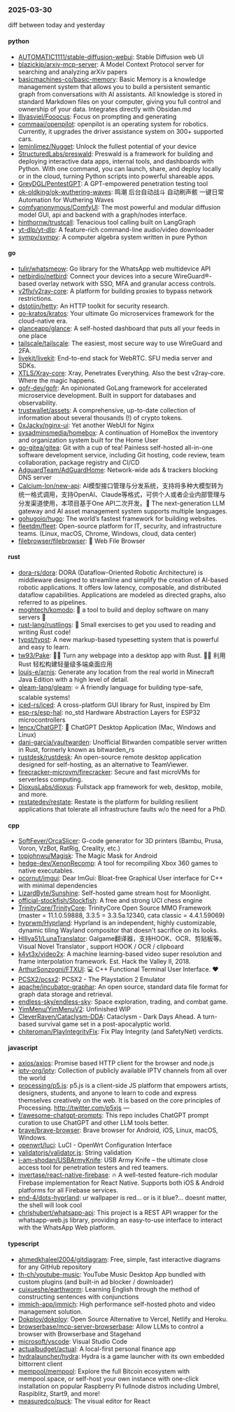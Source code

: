 ### 2025-03-30
diff between today and yesterday

#### python
* [AUTOMATIC1111/stable-diffusion-webui](https://github.com/AUTOMATIC1111/stable-diffusion-webui): Stable Diffusion web UI
* [blazickjp/arxiv-mcp-server](https://github.com/blazickjp/arxiv-mcp-server): A Model Context Protocol server for searching and analyzing arXiv papers
* [basicmachines-co/basic-memory](https://github.com/basicmachines-co/basic-memory): Basic Memory is a knowledge management system that allows you to build a persistent semantic graph from conversations with AI assistants. All knowledge is stored in standard Markdown files on your computer, giving you full control and ownership of your data. Integrates directly with Obsidan.md
* [lllyasviel/Fooocus](https://github.com/lllyasviel/Fooocus): Focus on prompting and generating
* [commaai/openpilot](https://github.com/commaai/openpilot): openpilot is an operating system for robotics. Currently, it upgrades the driver assistance system on 300+ supported cars.
* [leminlimez/Nugget](https://github.com/leminlimez/Nugget): Unlock the fullest potential of your device
* [StructuredLabs/preswald](https://github.com/StructuredLabs/preswald): Preswald is a framework for building and deploying interactive data apps, internal tools, and dashboards with Python. With one command, you can launch, share, and deploy locally or in the cloud, turning Python scripts into powerful shareable apps.
* [GreyDGL/PentestGPT](https://github.com/GreyDGL/PentestGPT): A GPT-empowered penetration testing tool
* [ok-oldking/ok-wuthering-waves](https://github.com/ok-oldking/ok-wuthering-waves): 鸣潮 后台自动战斗 自动刷声骸 一键日常 Automation for Wuthering Waves
* [comfyanonymous/ComfyUI](https://github.com/comfyanonymous/ComfyUI): The most powerful and modular diffusion model GUI, api and backend with a graph/nodes interface.
* [hinthornw/trustcall](https://github.com/hinthornw/trustcall): Tenacious tool calling built on LangGraph
* [yt-dlp/yt-dlp](https://github.com/yt-dlp/yt-dlp): A feature-rich command-line audio/video downloader
* [sympy/sympy](https://github.com/sympy/sympy): A computer algebra system written in pure Python

#### go
* [tulir/whatsmeow](https://github.com/tulir/whatsmeow): Go library for the WhatsApp web multidevice API
* [netbirdio/netbird](https://github.com/netbirdio/netbird): Connect your devices into a secure WireGuard®-based overlay network with SSO, MFA and granular access controls.
* [v2fly/v2ray-core](https://github.com/v2fly/v2ray-core): A platform for building proxies to bypass network restrictions.
* [dstotijn/hetty](https://github.com/dstotijn/hetty): An HTTP toolkit for security research.
* [go-kratos/kratos](https://github.com/go-kratos/kratos): Your ultimate Go microservices framework for the cloud-native era.
* [glanceapp/glance](https://github.com/glanceapp/glance): A self-hosted dashboard that puts all your feeds in one place
* [tailscale/tailscale](https://github.com/tailscale/tailscale): The easiest, most secure way to use WireGuard and 2FA.
* [livekit/livekit](https://github.com/livekit/livekit): End-to-end stack for WebRTC. SFU media server and SDKs.
* [XTLS/Xray-core](https://github.com/XTLS/Xray-core): Xray, Penetrates Everything. Also the best v2ray-core. Where the magic happens.
* [gofr-dev/gofr](https://github.com/gofr-dev/gofr): An opinionated GoLang framework for accelerated microservice development. Built in support for databases and observability.
* [trustwallet/assets](https://github.com/trustwallet/assets): A comprehensive, up-to-date collection of information about several thousands (!) of crypto tokens.
* [0xJacky/nginx-ui](https://github.com/0xJacky/nginx-ui): Yet another WebUI for Nginx
* [sysadminsmedia/homebox](https://github.com/sysadminsmedia/homebox): A continuation of HomeBox the inventory and organization system built for the Home User
* [go-gitea/gitea](https://github.com/go-gitea/gitea): Git with a cup of tea! Painless self-hosted all-in-one software development service, including Git hosting, code review, team collaboration, package registry and CI/CD
* [AdguardTeam/AdGuardHome](https://github.com/AdguardTeam/AdGuardHome): Network-wide ads & trackers blocking DNS server
* [Calcium-Ion/new-api](https://github.com/Calcium-Ion/new-api): AI模型接口管理与分发系统，支持将多种大模型转为统一格式调用，支持OpenAI、Claude等格式，可供个人或者企业内部管理与分发渠道使用，本项目基于One API二次开发。🍥 The next-generation LLM gateway and AI asset management system supports multiple languages.
* [gohugoio/hugo](https://github.com/gohugoio/hugo): The world’s fastest framework for building websites.
* [fleetdm/fleet](https://github.com/fleetdm/fleet): Open-source platform for IT, security, and infrastructure teams. (Linux, macOS, Chrome, Windows, cloud, data center)
* [filebrowser/filebrowser](https://github.com/filebrowser/filebrowser): 📂 Web File Browser

#### rust
* [dora-rs/dora](https://github.com/dora-rs/dora): DORA (Dataflow-Oriented Robotic Architecture) is middleware designed to streamline and simplify the creation of AI-based robotic applications. It offers low latency, composable, and distributed dataflow capabilities. Applications are modeled as directed graphs, also referred to as pipelines.
* [moghtech/komodo](https://github.com/moghtech/komodo): 🦎 a tool to build and deploy software on many servers 🦎
* [rust-lang/rustlings](https://github.com/rust-lang/rustlings): 🦀 Small exercises to get you used to reading and writing Rust code!
* [typst/typst](https://github.com/typst/typst): A new markup-based typesetting system that is powerful and easy to learn.
* [tw93/Pake](https://github.com/tw93/Pake): 🤱🏻 Turn any webpage into a desktop app with Rust. 🤱🏻 利用 Rust 轻松构建轻量级多端桌面应用
* [louis-e/arnis](https://github.com/louis-e/arnis): Generate any location from the real world in Minecraft Java Edition with a high level of detail.
* [gleam-lang/gleam](https://github.com/gleam-lang/gleam): ⭐️ A friendly language for building type-safe, scalable systems!
* [iced-rs/iced](https://github.com/iced-rs/iced): A cross-platform GUI library for Rust, inspired by Elm
* [esp-rs/esp-hal](https://github.com/esp-rs/esp-hal): no_std Hardware Abstraction Layers for ESP32 microcontrollers
* [lencx/ChatGPT](https://github.com/lencx/ChatGPT): 🔮 ChatGPT Desktop Application (Mac, Windows and Linux)
* [dani-garcia/vaultwarden](https://github.com/dani-garcia/vaultwarden): Unofficial Bitwarden compatible server written in Rust, formerly known as bitwarden_rs
* [rustdesk/rustdesk](https://github.com/rustdesk/rustdesk): An open-source remote desktop application designed for self-hosting, as an alternative to TeamViewer.
* [firecracker-microvm/firecracker](https://github.com/firecracker-microvm/firecracker): Secure and fast microVMs for serverless computing.
* [DioxusLabs/dioxus](https://github.com/DioxusLabs/dioxus): Fullstack app framework for web, desktop, mobile, and more.
* [restatedev/restate](https://github.com/restatedev/restate): Restate is the platform for building resilient applications that tolerate all infrastructure faults w/o the need for a PhD.

#### cpp
* [SoftFever/OrcaSlicer](https://github.com/SoftFever/OrcaSlicer): G-code generator for 3D printers (Bambu, Prusa, Voron, VzBot, RatRig, Creality, etc.)
* [topjohnwu/Magisk](https://github.com/topjohnwu/Magisk): The Magic Mask for Android
* [hedge-dev/XenonRecomp](https://github.com/hedge-dev/XenonRecomp): A tool for recompiling Xbox 360 games to native executables.
* [ocornut/imgui](https://github.com/ocornut/imgui): Dear ImGui: Bloat-free Graphical User interface for C++ with minimal dependencies
* [LizardByte/Sunshine](https://github.com/LizardByte/Sunshine): Self-hosted game stream host for Moonlight.
* [official-stockfish/Stockfish](https://github.com/official-stockfish/Stockfish): A free and strong UCI chess engine
* [TrinityCore/TrinityCore](https://github.com/TrinityCore/TrinityCore): TrinityCore Open Source MMO Framework (master = 11.1.0.59888, 3.3.5 = 3.3.5a.12340, cata classic = 4.4.1.59069)
* [hyprwm/Hyprland](https://github.com/hyprwm/Hyprland): Hyprland is an independent, highly customizable, dynamic tiling Wayland compositor that doesn't sacrifice on its looks.
* [HIllya51/LunaTranslator](https://github.com/HIllya51/LunaTranslator): Galgame翻译器，支持HOOK、OCR、剪贴板等。Visual Novel Translator , support HOOK / OCR / clipboard
* [k4yt3x/video2x](https://github.com/k4yt3x/video2x): A machine learning-based video super resolution and frame interpolation framework. Est. Hack the Valley II, 2018.
* [ArthurSonzogni/FTXUI](https://github.com/ArthurSonzogni/FTXUI): 💻 C++ Functional Terminal User Interface. ❤️
* [PCSX2/pcsx2](https://github.com/PCSX2/pcsx2): PCSX2 - The Playstation 2 Emulator
* [apache/incubator-graphar](https://github.com/apache/incubator-graphar): An open source, standard data file format for graph data storage and retrieval.
* [endless-sky/endless-sky](https://github.com/endless-sky/endless-sky): Space exploration, trading, and combat game.
* [YimMenu/YimMenuV2](https://github.com/YimMenu/YimMenuV2): Unfinished WIP
* [CleverRaven/Cataclysm-DDA](https://github.com/CleverRaven/Cataclysm-DDA): Cataclysm - Dark Days Ahead. A turn-based survival game set in a post-apocalyptic world.
* [chiteroman/PlayIntegrityFix](https://github.com/chiteroman/PlayIntegrityFix): Fix Play Integrity (and SafetyNet) verdicts.

#### javascript
* [axios/axios](https://github.com/axios/axios): Promise based HTTP client for the browser and node.js
* [iptv-org/iptv](https://github.com/iptv-org/iptv): Collection of publicly available IPTV channels from all over the world
* [processing/p5.js](https://github.com/processing/p5.js): p5.js is a client-side JS platform that empowers artists, designers, students, and anyone to learn to code and express themselves creatively on the web. It is based on the core principles of Processing. http://twitter.com/p5xjs —
* [f/awesome-chatgpt-prompts](https://github.com/f/awesome-chatgpt-prompts): This repo includes ChatGPT prompt curation to use ChatGPT and other LLM tools better.
* [brave/brave-browser](https://github.com/brave/brave-browser): Brave browser for Android, iOS, Linux, macOS, Windows.
* [openwrt/luci](https://github.com/openwrt/luci): LuCI - OpenWrt Configuration Interface
* [validatorjs/validator.js](https://github.com/validatorjs/validator.js): String validation
* [i-am-shodan/USBArmyKnife](https://github.com/i-am-shodan/USBArmyKnife): USB Army Knife – the ultimate close access tool for penetration testers and red teamers.
* [invertase/react-native-firebase](https://github.com/invertase/react-native-firebase): 🔥 A well-tested feature-rich modular Firebase implementation for React Native. Supports both iOS & Android platforms for all Firebase services.
* [end-4/dots-hyprland](https://github.com/end-4/dots-hyprland): ur wallpaper is red... or is it blue?... doesnt matter, the shell will look cool
* [chrishubert/whatsapp-api](https://github.com/chrishubert/whatsapp-api): This project is a REST API wrapper for the whatsapp-web.js library, providing an easy-to-use interface to interact with the WhatsApp Web platform.

#### typescript
* [ahmedkhaleel2004/gitdiagram](https://github.com/ahmedkhaleel2004/gitdiagram): Free, simple, fast interactive diagrams for any GitHub repository
* [th-ch/youtube-music](https://github.com/th-ch/youtube-music): YouTube Music Desktop App bundled with custom plugins (and built-in ad blocker / downloader)
* [cuixueshe/earthworm](https://github.com/cuixueshe/earthworm): Learning English through the method of constructing sentences with conjunctions
* [immich-app/immich](https://github.com/immich-app/immich): High performance self-hosted photo and video management solution.
* [Dokploy/dokploy](https://github.com/Dokploy/dokploy): Open Source Alternative to Vercel, Netlify and Heroku.
* [browserbase/mcp-server-browserbase](https://github.com/browserbase/mcp-server-browserbase): Allow LLMs to control a browser with Browserbase and Stagehand
* [microsoft/vscode](https://github.com/microsoft/vscode): Visual Studio Code
* [actualbudget/actual](https://github.com/actualbudget/actual): A local-first personal finance app
* [hydralauncher/hydra](https://github.com/hydralauncher/hydra): Hydra is a game launcher with its own embedded bittorrent client
* [mempool/mempool](https://github.com/mempool/mempool): Explore the full Bitcoin ecosystem with mempool.space, or self-host your own instance with one-click installation on popular Raspberry Pi fullnode distros including Umbrel, Raspiblitz, Start9, and more!
* [measuredco/puck](https://github.com/measuredco/puck): The visual editor for React
